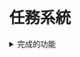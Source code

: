 # 任務系統
<details>
  <summary>完成的功能</summary>
  - [x]  功能界面（任務）
  - [x]  視差滾動背景
  - [x]  tilemap支援碰撞檢測、互動檢測
  - [x]  存檔/讀檔
  - [x]  遊戲暫停
  - [x]  遊戲相機
  - [x]  動畫系統：精靈圖動畫、瓦片地圖、地圖動畫
  - [x]  鍵盤控制
</details>
